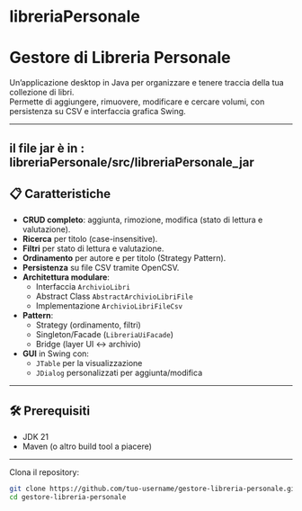 # libreriaPersonale
# Gestore di Libreria Personale

Un’applicazione desktop in Java per organizzare e tenere traccia della tua collezione di libri.  
Permette di aggiungere, rimuovere, modificare e cercare volumi, con persistenza su CSV e interfaccia grafica Swing.

---
## il file jar è in : libreriaPersonale/src/libreriaPersonale_jar 
## 📋 Caratteristiche

- **CRUD completo**: aggiunta, rimozione, modifica (stato di lettura e valutazione).
- **Ricerca** per titolo (case-insensitive).
- **Filtri** per stato di lettura e valutazione.
- **Ordinamento** per autore e per titolo (Strategy Pattern).
- **Persistenza** su file CSV tramite OpenCSV.
- **Architettura modulare**:
    - Interfaccia `ArchivioLibri`
    - Abstract Class `AbstractArchivioLibriFile`
    - Implementazione `ArchivioLibriFileCsv`
- **Pattern**:
    - Strategy (ordinamento, filtri)
    - Singleton/Facade (`LibreriaUiFacade`)
    - Bridge (layer UI ↔ archivio)
- **GUI** in Swing con:
    - `JTable` per la visualizzazione
    - `JDialog` personalizzati per aggiunta/modifica

---

## 🛠️ Prerequisiti

- JDK 21
- Maven (o altro build tool a piacere)
---


Clona il repository:
   ```bash
   git clone https://github.com/tuo-username/gestore-libreria-personale.git
   cd gestore-libreria-personale

